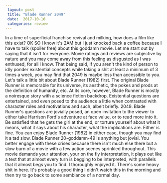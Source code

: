 ```yaml
---
 layout: post
 title: "Blade Runner 2049"
 date:  2017-10-10
 categories: review 
---
```



In a time of superficial franchise revival and milking, how does a film like this exist? 
OK SO I know it's 2AM but I just knocked back a coffee because I have to talk (spoiler free) about this goddamn movie. Let me start out by saying that it isn't for everyone. Movie ratings and reviews are subjective by nature and you may come away from this feeling as disgusted as I was enthused, for all I know. That being said, if you aren't the kind of person to idly ponder existential concepts while taking a shit at least a minimum of 3 times a week, you may find that 2049 is maybe less than accessible to you. Let's talk a little bit about Blade Runner (1982) first. The original Blade Runner is memorable for its universe, its aesthetic, the pokes and prods at the definition of humanity, etc. At its core, however, Blade Runner is mostly a noiresque story with a science fiction backdrop. Existential questions are entertained, and even posed to the audience a little when contrasted with character roles and motivations and such, albeit briefly. 2049. Blade Runner's questions are jovially posed, an open invitation to the viewer to either take Harrison Ford's adventure at face value, or to read more into it. Be satisfied that he gets the girl at the end, or torture yourself about what it means, what it says about his character, what the implications are. Either is fine. You can enjoy Blade Runner (1982) in either case, though you may find it a tad slow. Blade Runner 20-goddamn-49 is anything but jovial. You better engage with these crises because there isn't much else there but a slow burn of a movie with a few action scenes sprinkled throughout. This movie demands your attention, your on the fly interpretation, it plays out like a text that at almost every turn is begging to be interpreted, with parallels that it almost begs you to find. I thoroughly enjoyed it. There's some heavy shit in here. It's probably a good thing I didn't watch this in the morning and then try to go back to some semblance of a normal day.